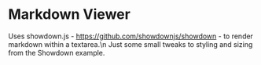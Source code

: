# Markdown Viewer
Uses showdown.js - https://github.com/showdownjs/showdown - to render markdown within a textarea.\n
Just some small tweaks to styling and sizing from the Showdown example.
